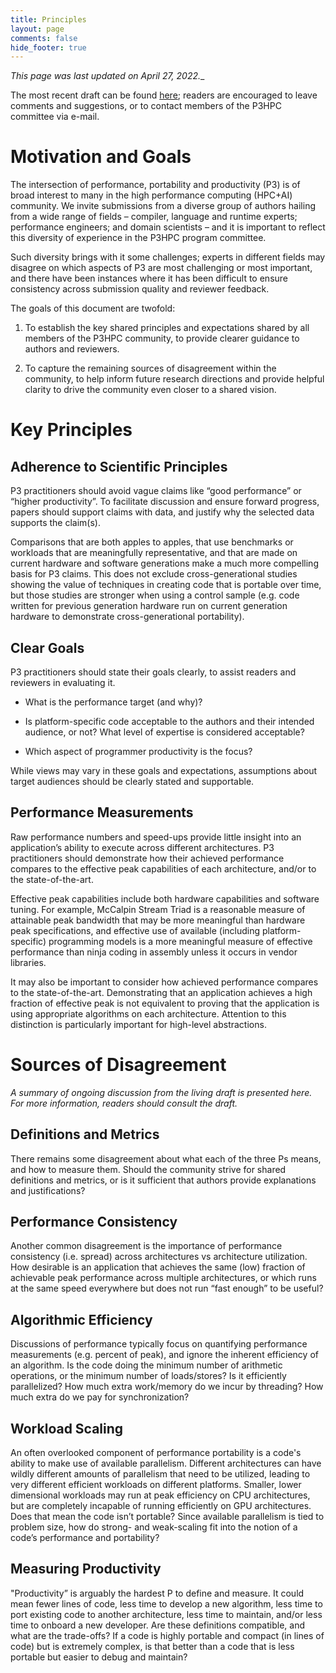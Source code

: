 ```yaml
---
title: Principles
layout: page
comments: false
hide_footer: true
---
```


_This page was last updated on April 27, 2022.__

The most recent draft can be found [here][draft]; readers are encouraged to
leave comments and suggestions, or to contact members of the P3HPC committee
via e-mail.

[draft]: https://docs.google.com/document/d/1wqOmoYlu9i4Oz6WU4yoe3SiGxgiP6Tdh_96qoM1lLCQ/edit?usp=sharing

# Motivation and Goals

The intersection of performance, portability and productivity (P3) is of broad
interest to many in the high performance computing (HPC+AI) community. We
invite submissions from a diverse group of authors hailing from a wide range of
fields – compiler, language and runtime experts; performance engineers; and
domain scientists – and it is important to reflect this diversity of experience
in the P3HPC program committee.

Such diversity brings with it some challenges; experts in different fields may
disagree on which aspects of P3 are most challenging or most important, and
there have been instances where it has been difficult to ensure consistency
across submission quality and reviewer feedback.

The goals of this document are twofold:

1. To establish the key shared principles and expectations shared by all
   members of the P3HPC community, to provide clearer guidance to authors and
   reviewers.


2. To capture the remaining sources of disagreement within the community, to
   help inform future research directions and provide helpful clarity to drive
   the community even closer to a shared vision.

# Key Principles

## Adherence to Scientific Principles

P3 practitioners should avoid vague claims like “good performance” or “higher
productivity”. To facilitate discussion and ensure forward progress, papers
should support claims with data, and justify why the selected data supports the
claim(s).

Comparisons that are both apples to apples, that use benchmarks or workloads
that are meaningfully representative, and that are made on current hardware and
software generations make a much more compelling basis for P3 claims.  This
does not exclude cross-generational studies showing the value of techniques in
creating code that is portable over time, but those studies are stronger when
using a control sample (e.g. code written for previous generation hardware run
on current generation hardware to demonstrate cross-generational portability).

## Clear Goals

P3 practitioners should state their goals clearly, to assist readers and
reviewers in evaluating it.
  
- What is the performance target (and why)? 

- Is platform-specific code acceptable to the authors and their intended
  audience, or not?  What level of expertise is considered acceptable?

- Which aspect of programmer productivity is the focus?  

While views may vary in these goals and expectations, assumptions about target
audiences should be clearly stated and supportable.

## Performance Measurements

Raw performance numbers and speed-ups provide little insight into an
application’s ability to execute across different architectures. P3
practitioners should demonstrate how their achieved performance compares to the
effective peak capabilities of each architecture, and/or to the
state-of-the-art.

Effective peak capabilities include both hardware capabilities and software
tuning.  For example, McCalpin Stream Triad is a reasonable measure of
attainable peak bandwidth that may be more meaningful than hardware peak
specifications, and effective use of available (including platform-specific)
programming models is a more meaningful measure of effective performance than
ninja coding in assembly unless it occurs in vendor libraries.

It may also be important to consider how achieved performance compares to the
state-of-the-art.  Demonstrating that an application achieves a high fraction
of effective peak is not equivalent to proving that the application is using
appropriate algorithms on each architecture.  Attention to this distinction is
particularly important for high-level abstractions.

# Sources of Disagreement

_A summary of ongoing discussion from the living draft is presented here.
For more information, readers should consult the draft._

## Definitions and Metrics

There remains some disagreement about what each of the three Ps means, and how
to measure them. Should the community strive for shared definitions and
metrics, or is it sufficient that authors provide explanations and
justifications?

## Performance Consistency

Another common disagreement is the importance of performance consistency (i.e.
spread) across architectures vs architecture utilization. How desirable is an
application that achieves the same (low) fraction of achievable peak
performance across multiple architectures, or which runs at the same speed
everywhere but does not run “fast enough” to be useful?

## Algorithmic Efficiency

Discussions of performance typically focus on quantifying performance
measurements (e.g. percent of peak), and ignore the inherent efficiency of an
algorithm.  Is the code doing the minimum number of arithmetic operations, or
the minimum number of loads/stores?  Is it efficiently parallelized? How much
extra work/memory do we incur by threading? How much extra do we pay for
synchronization?

## Workload Scaling

An often overlooked component of performance portability is a code's ability to
make use of available parallelism.  Different architectures can have wildly
different amounts of parallelism that need to be utilized, leading to very
different efficient workloads on different platforms.  Smaller, lower
dimensional workloads may run at peak efficiency on CPU architectures, but are
completely incapable of running efficiently on GPU architectures.  Does that
mean the code isn’t portable? Since available parallelism is tied to problem
size, how do strong- and weak-scaling fit into the notion of a code’s
performance and portability?

## Measuring Productivity

"Productivity” is arguably the hardest P to define and measure. It could mean
fewer lines of code, less time to develop a new algorithm, less time to port
existing code to another architecture, less time to maintain, and/or less time
to onboard a new developer. Are these definitions compatible, and what are the
trade-offs? If a code is highly portable and compact (in lines of code) but is
extremely complex, is that better than a code that is less portable but easier
to debug and maintain?
